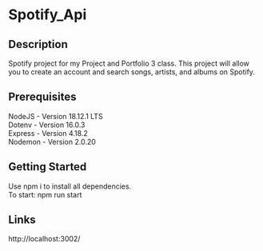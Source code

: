 # Spotify_Api

## Description

Spotify project for my Project and Portfolio 3 class. This project will allow you to create an account and search songs, artists, and albums on Spotify.

## Prerequisites

NodeJS - Version 18.12.1 LTS  
Dotenv - Version 16.0.3  
Express - Version 4.18.2  
Nodemon - Version 2.0.20

## Getting Started

Use npm i to install all dependencies.  
To start: npm run start

## Links

http://localhost:3002/
